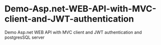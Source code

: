 # Demo-Asp.net-WEB-API-with-MVC-client-and-JWT-authentication
Demo Asp.net WEB API with MVC client and JWT authentication and postgresSQL server
